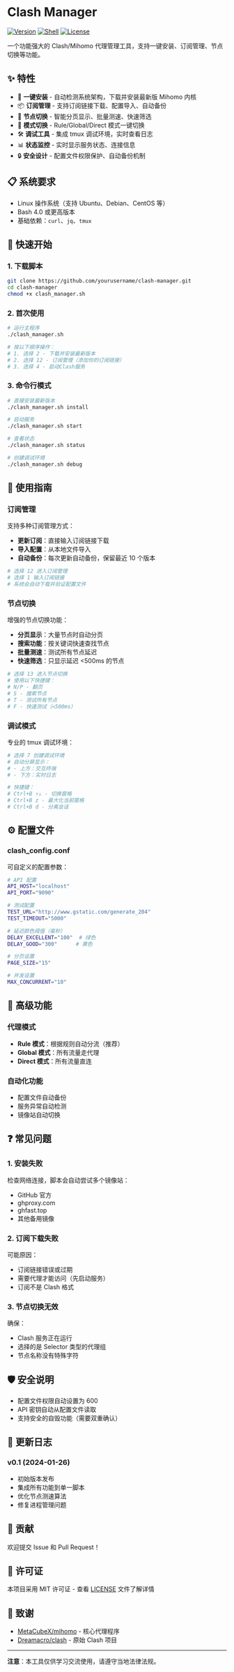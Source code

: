 # Clash Manager

[![Version](https://img.shields.io/badge/version-0.1-blue.svg)](https://github.com/yourusername/clash-manager)
[![Shell](https://img.shields.io/badge/shell-bash-green.svg)](https://www.gnu.org/software/bash/)
[![License](https://img.shields.io/badge/license-MIT-yellow.svg)](LICENSE)

一个功能强大的 Clash/Mihomo 代理管理工具，支持一键安装、订阅管理、节点切换等功能。

## ✨ 特性

- 🚀 **一键安装** - 自动检测系统架构，下载并安装最新版 Mihomo 内核
- 📦 **订阅管理** - 支持订阅链接下载、配置导入、自动备份
- 🔄 **节点切换** - 智能分页显示、批量测速、快速筛选
- 🎯 **模式切换** - Rule/Global/Direct 模式一键切换
- 🛠️ **调试工具** - 集成 tmux 调试环境，实时查看日志
- 📊 **状态监控** - 实时显示服务状态、连接信息
- 🔒 **安全设计** - 配置文件权限保护、自动备份机制

## 📋 系统要求

- Linux 操作系统（支持 Ubuntu、Debian、CentOS 等）
- Bash 4.0 或更高版本
- 基础依赖：`curl`、`jq`、`tmux`

## 🚀 快速开始

### 1. 下载脚本

```bash
git clone https://github.com/yourusername/clash-manager.git
cd clash-manager
chmod +x clash_manager.sh
```

### 2. 首次使用

```bash
# 运行主程序
./clash_manager.sh

# 按以下顺序操作：
# 1. 选择 2 - 下载并安装最新版本
# 2. 选择 12 - 订阅管理（添加你的订阅链接）
# 3. 选择 4 - 启动Clash服务
```

### 3. 命令行模式

```bash
# 直接安装最新版本
./clash_manager.sh install

# 启动服务
./clash_manager.sh start

# 查看状态
./clash_manager.sh status

# 创建调试环境
./clash_manager.sh debug
```

## 📖 使用指南

### 订阅管理

支持多种订阅管理方式：

- **更新订阅**：直接输入订阅链接下载
- **导入配置**：从本地文件导入
- **自动备份**：每次更新自动备份，保留最近 10 个版本

```bash
# 选择 12 进入订阅管理
# 选择 1 输入订阅链接
# 系统会自动下载并验证配置文件
```

### 节点切换

增强的节点切换功能：

- **分页显示**：大量节点时自动分页
- **搜索功能**：按关键词快速查找节点
- **批量测速**：测试所有节点延迟
- **快速筛选**：只显示延迟 <500ms 的节点

```bash
# 选择 13 进入节点切换
# 使用以下快捷键：
# N/P - 翻页
# S - 搜索节点
# T - 测试所有节点
# F - 快速测试（<500ms）
```

### 调试模式

专业的 tmux 调试环境：

```bash
# 选择 7 创建调试环境
# 自动分屏显示：
# - 上方：交互终端
# - 下方：实时日志

# 快捷键：
# Ctrl+B ↑↓ - 切换窗格
# Ctrl+B z - 最大化当前窗格
# Ctrl+B d - 分离会话
```

## ⚙️ 配置文件

### clash_config.conf

可自定义的配置参数：

```bash
# API 配置
API_HOST="localhost"
API_PORT="9090"

# 测试配置
TEST_URL="http://www.gstatic.com/generate_204"
TEST_TIMEOUT="5000"

# 延迟颜色阈值（毫秒）
DELAY_EXCELLENT="100"  # 绿色
DELAY_GOOD="300"      # 黄色

# 分页设置
PAGE_SIZE="15"

# 并发设置
MAX_CONCURRENT="10"
```

## 🔧 高级功能

### 代理模式

- **Rule 模式**：根据规则自动分流（推荐）
- **Global 模式**：所有流量走代理
- **Direct 模式**：所有流量直连

### 自动化功能

- 配置文件自动备份
- 服务异常自动检测
- 镜像站自动切换

## ❓ 常见问题

### 1. 安装失败

检查网络连接，脚本会自动尝试多个镜像站：
- GitHub 官方
- ghproxy.com
- ghfast.top
- 其他备用镜像

### 2. 订阅下载失败

可能原因：
- 订阅链接错误或过期
- 需要代理才能访问（先启动服务）
- 订阅不是 Clash 格式

### 3. 节点切换无效

确保：
- Clash 服务正在运行
- 选择的是 Selector 类型的代理组
- 节点名称没有特殊字符

## 🛡️ 安全说明

- 配置文件权限自动设置为 600
- API 密钥自动从配置文件读取
- 支持安全的自毁功能（需要双重确认）

## 📝 更新日志

### v0.1 (2024-01-26)
- 初始版本发布
- 集成所有功能到单一脚本
- 优化节点测速算法
- 修复进程管理问题

## 🤝 贡献

欢迎提交 Issue 和 Pull Request！

## 📄 许可证

本项目采用 MIT 许可证 - 查看 [LICENSE](LICENSE) 文件了解详情

## 🙏 致谢

- [MetaCubeX/mihomo](https://github.com/MetaCubeX/mihomo) - 核心代理程序
- [Dreamacro/clash](https://github.com/Dreamacro/clash) - 原始 Clash 项目

---

**注意**：本工具仅供学习交流使用，请遵守当地法律法规。